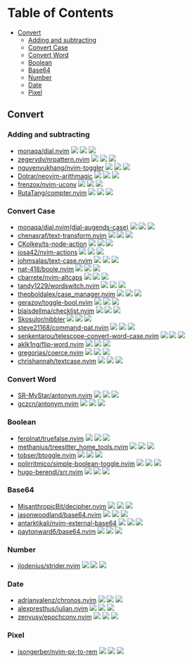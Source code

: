 # Table of Contents

<!-- toc -->

- [Convert](#convert)
  * [Adding and subtracting](#adding-and-subtracting)
  * [Convert Case](#convert-case)
  * [Convert Word](#convert-word)
  * [Boolean](#boolean)
  * [Base64](#base64)
  * [Number](#number)
  * [Date](#date)
  * [Pixel](#pixel)

<!-- tocstop -->

## Convert

### Adding and subtracting

- [monaqa/dial.nvim](https://github.com/monaqa/dial.nvim) ![](https://img.shields.io/github/stars/monaqa/dial.nvim) ![](https://img.shields.io/github/last-commit/monaqa/dial.nvim) ![](https://img.shields.io/github/commit-activity/y/monaqa/dial.nvim)
- [zegervdv/nrpattern.nvim](https://github.com/zegervdv/nrpattern.nvim) ![](https://img.shields.io/github/stars/zegervdv/nrpattern.nvim) ![](https://img.shields.io/github/last-commit/zegervdv/nrpattern.nvim) ![](https://img.shields.io/github/commit-activity/y/zegervdv/nrpattern.nvim)
- [nguyenvukhang/nvim-toggler](https://github.com/nguyenvukhang/nvim-toggler) ![](https://img.shields.io/github/stars/nguyenvukhang/nvim-toggler) ![](https://img.shields.io/github/last-commit/nguyenvukhang/nvim-toggler) ![](https://img.shields.io/github/commit-activity/y/nguyenvukhang/nvim-toggler)
- [Dotrar/neovim-arithmagic](https://github.com/Dotrar/neovim-arithmagic) ![](https://img.shields.io/github/stars/Dotrar/neovim-arithmagic) ![](https://img.shields.io/github/last-commit/Dotrar/neovim-arithmagic) ![](https://img.shields.io/github/commit-activity/y/Dotrar/neovim-arithmagic)
- [frenzox/nvim-uconv](https://github.com/frenzox/nvim-uconv) ![](https://img.shields.io/github/stars/frenzox/nvim-uconv) ![](https://img.shields.io/github/last-commit/frenzox/nvim-uconv) ![](https://img.shields.io/github/commit-activity/y/frenzox/nvim-uconv)
- [RutaTang/compter.nvim](https://github.com/RutaTang/compter.nvim) ![](https://img.shields.io/github/stars/RutaTang/compter.nvim) ![](https://img.shields.io/github/last-commit/RutaTang/compter.nvim) ![](https://img.shields.io/github/commit-activity/y/RutaTang/compter.nvim)

### Convert Case

- [monaqa/dial.nvim(dial-augends-case)](https://github.com/monaqa/dial.nvim) ![](https://img.shields.io/github/stars/monaqa/dial.nvim) ![](https://img.shields.io/github/last-commit/monaqa/dial.nvim) ![](https://img.shields.io/github/commit-activity/y/monaqa/dial.nvim)
- [chenasraf/text-transform.nvim](https://github.com/chenasraf/text-transform.nvim) ![](https://img.shields.io/github/stars/chenasraf/text-transform.nvim) ![](https://img.shields.io/github/last-commit/chenasraf/text-transform.nvim) ![](https://img.shields.io/github/commit-activity/y/chenasraf/text-transform.nvim)
- [CKolkey/ts-node-action](https://github.com/CKolkey/ts-node-action) ![](https://img.shields.io/github/stars/CKolkey/ts-node-action) ![](https://img.shields.io/github/last-commit/CKolkey/ts-node-action) ![](https://img.shields.io/github/commit-activity/y/CKolkey/ts-node-action)
- [josa42/nvim-actions](https://github.com/josa42/nvim-actions) ![](https://img.shields.io/github/stars/josa42/nvim-actions) ![](https://img.shields.io/github/last-commit/josa42/nvim-actions) ![](https://img.shields.io/github/commit-activity/y/josa42/nvim-actions)
- [johmsalas/text-case.nvim](https://github.com/johmsalas/text-case.nvim) ![](https://img.shields.io/github/stars/johmsalas/text-case.nvim) ![](https://img.shields.io/github/last-commit/johmsalas/text-case.nvim) ![](https://img.shields.io/github/commit-activity/y/johmsalas/text-case.nvim)
- [nat-418/boole.nvim](https://github.com/nat-418/boole.nvim) ![](https://img.shields.io/github/stars/nat-418/boole.nvim) ![](https://img.shields.io/github/last-commit/nat-418/boole.nvim) ![](https://img.shields.io/github/commit-activity/y/nat-418/boole.nvim)
- [cbarrete/nvim-altcaps](https://github.com/cbarrete/nvim-altcaps) ![](https://img.shields.io/github/stars/cbarrete/nvim-altcaps) ![](https://img.shields.io/github/last-commit/cbarrete/nvim-altcaps) ![](https://img.shields.io/github/commit-activity/y/cbarrete/nvim-altcaps)
- [tandy1229/wordswitch.nvim](https://github.com/tandy1229/wordswitch.nvim) ![](https://img.shields.io/github/stars/tandy1229/wordswitch.nvim) ![](https://img.shields.io/github/last-commit/tandy1229/wordswitch.nvim) ![](https://img.shields.io/github/commit-activity/y/tandy1229/wordswitch.nvim)
- [theoboldalex/case_manager.nvim](https://github.com/theoboldalex/case_manager.nvim) ![](https://img.shields.io/github/stars/theoboldalex/case_manager.nvim) ![](https://img.shields.io/github/last-commit/theoboldalex/case_manager.nvim) ![](https://img.shields.io/github/commit-activity/y/theoboldalex/case_manager.nvim)
- [gerazov/toggle-bool.nvim](https://github.com/gerazov/toggle-bool.nvim) ![](https://img.shields.io/github/stars/gerazov/toggle-bool.nvim) ![](https://img.shields.io/github/last-commit/gerazov/toggle-bool.nvim) ![](https://img.shields.io/github/commit-activity/y/gerazov/toggle-bool.nvim)
- [blaisdellma/checklist.nvim](https://github.com/blaisdellma/checklist.nvim) ![](https://img.shields.io/github/stars/blaisdellma/checklist.nvim) ![](https://img.shields.io/github/last-commit/blaisdellma/checklist.nvim) ![](https://img.shields.io/github/commit-activity/y/blaisdellma/checklist.nvim)
- [Skosulor/nibbler](https://github.com/Skosulor/nibbler) ![](https://img.shields.io/github/stars/Skosulor/nibbler) ![](https://img.shields.io/github/last-commit/Skosulor/nibbler) ![](https://img.shields.io/github/commit-activity/y/Skosulor/nibbler)
- [steve21168/command-pat.nvim](https://github.com/steve21168/command-pat.nvim) ![](https://img.shields.io/github/stars/steve21168/command-pat.nvim) ![](https://img.shields.io/github/last-commit/steve21168/command-pat.nvim) ![](https://img.shields.io/github/commit-activity/y/steve21168/command-pat.nvim)
- [senkentarou/telescope-convert-word-case.nvim](https://github.com/senkentarou/telescope-convert-word-case.nvim) ![](https://img.shields.io/github/stars/senkentarou/telescope-convert-word-case.nvim) ![](https://img.shields.io/github/last-commit/senkentarou/telescope-convert-word-case.nvim) ![](https://img.shields.io/github/commit-activity/y/senkentarou/telescope-convert-word-case.nvim)
- [aklk1ng/flip-word.nvim](https://github.com/aklk1ng/flip-word.nvim) ![](https://img.shields.io/github/stars/aklk1ng/flip-word.nvim) ![](https://img.shields.io/github/last-commit/aklk1ng/flip-word.nvim) ![](https://img.shields.io/github/commit-activity/y/aklk1ng/flip-word.nvim)
- [gregorias/coerce.nvim](https://github.com/gregorias/coerce.nvim) ![](https://img.shields.io/github/stars/gregorias/coerce.nvim) ![](https://img.shields.io/github/last-commit/gregorias/coerce.nvim) ![](https://img.shields.io/github/commit-activity/y/gregorias/coerce.nvim)
- [chrishannah/textcase.nvim](https://github.com/chrishannah/textcase.nvim) ![](https://img.shields.io/github/stars/chrishannah/textcase.nvim) ![](https://img.shields.io/github/last-commit/chrishannah/textcase.nvim) ![](https://img.shields.io/github/commit-activity/y/chrishannah/textcase.nvim)

### Convert Word

- [SR-MyStar/antonym.nvim](https://github.com/SR-MyStar/antonym.nvim) ![](https://img.shields.io/github/stars/SR-MyStar/antonym.nvim) ![](https://img.shields.io/github/last-commit/SR-MyStar/antonym.nvim) ![](https://img.shields.io/github/commit-activity/y/SR-MyStar/antonym.nvim)
- [gczcn/antonym.nvim](https://github.com/gczcn/antonym.nvim) ![](https://img.shields.io/github/stars/gczcn/antonym.nvim) ![](https://img.shields.io/github/last-commit/gczcn/antonym.nvim) ![](https://img.shields.io/github/commit-activity/y/gczcn/antonym.nvim)

### Boolean

- [ferplnat/truefalse.nvim](https://github.com/ferplnat/truefalse.nvim) ![](https://img.shields.io/github/stars/ferplnat/truefalse.nvim) ![](https://img.shields.io/github/last-commit/ferplnat/truefalse.nvim) ![](https://img.shields.io/github/commit-activity/y/ferplnat/truefalse.nvim)
- [methanius/treesitter_home_tools.nvim](https://github.com/methanius/treesitter_home_tools.nvim) ![](https://img.shields.io/github/stars/methanius/treesitter_home_tools.nvim) ![](https://img.shields.io/github/last-commit/methanius/treesitter_home_tools.nvim) ![](https://img.shields.io/github/commit-activity/y/methanius/treesitter_home_tools.nvim)
- [tobser/btoggle.nvim](https://github.com/tobser/btoggle.nvim) ![](https://img.shields.io/github/stars/tobser/btoggle.nvim) ![](https://img.shields.io/github/last-commit/tobser/btoggle.nvim) ![](https://img.shields.io/github/commit-activity/y/tobser/btoggle.nvim)
- [polirritmico/simple-boolean-toggle.nvim](https://github.com/polirritmico/simple-boolean-toggle.nvim) ![](https://img.shields.io/github/stars/polirritmico/simple-boolean-toggle.nvim) ![](https://img.shields.io/github/last-commit/polirritmico/simple-boolean-toggle.nvim) ![](https://img.shields.io/github/commit-activity/y/polirritmico/simple-boolean-toggle.nvim)
- [hugo-berendi/srr.nvim](https://github.com/hugo-berendi/srr.nvim) ![](https://img.shields.io/github/stars/hugo-berendi/srr.nvim) ![](https://img.shields.io/github/last-commit/hugo-berendi/srr.nvim) ![](https://img.shields.io/github/commit-activity/y/hugo-berendi/srr.nvim)

### Base64

- [MisanthropicBit/decipher.nvim](https://github.com/MisanthropicBit/decipher.nvim) ![](https://img.shields.io/github/stars/MisanthropicBit/decipher.nvim) ![](https://img.shields.io/github/last-commit/MisanthropicBit/decipher.nvim) ![](https://img.shields.io/github/commit-activity/y/MisanthropicBit/decipher.nvim)
- [jasonwoodland/base64.nvim](https://github.com/jasonwoodland/base64.nvim) ![](https://img.shields.io/github/stars/jasonwoodland/base64.nvim) ![](https://img.shields.io/github/last-commit/jasonwoodland/base64.nvim) ![](https://img.shields.io/github/commit-activity/y/jasonwoodland/base64.nvim)
- [antarktikali/nvim-external-base64](https://github.com/antarktikali/nvim-external-base64) ![](https://img.shields.io/github/stars/antarktikali/nvim-external-base64) ![](https://img.shields.io/github/last-commit/antarktikali/nvim-external-base64) ![](https://img.shields.io/github/commit-activity/y/antarktikali/nvim-external-base64)
- [paytonward6/base64.nvim](https://github.com/paytonward6/base64.nvim) ![](https://img.shields.io/github/stars/paytonward6/base64.nvim) ![](https://img.shields.io/github/last-commit/paytonward6/base64.nvim) ![](https://img.shields.io/github/commit-activity/y/paytonward6/base64.nvim)

### Number

- [jlodenius/strider.nvim](https://github.com/jlodenius/strider.nvim) ![](https://img.shields.io/github/stars/jlodenius/strider.nvim) ![](https://img.shields.io/github/last-commit/jlodenius/strider.nvim) ![](https://img.shields.io/github/commit-activity/y/jlodenius/strider.nvim)

### Date

- [adrianvalenz/chronos.nvim](https://github.com/adrianvalenz/chronos.nvim) ![](https://img.shields.io/github/stars/adrianvalenz/chronos.nvim) ![](https://img.shields.io/github/last-commit/adrianvalenz/chronos.nvim) ![](https://img.shields.io/github/commit-activity/y/adrianvalenz/chronos.nvim)
- [alexpresthus/julian.nvim](https://github.com/alexpresthus/julian.nvim) ![](https://img.shields.io/github/stars/alexpresthus/julian.nvim) ![](https://img.shields.io/github/last-commit/alexpresthus/julian.nvim) ![](https://img.shields.io/github/commit-activity/y/alexpresthus/julian.nvim)
- [zenyusy/epochconv.nvim](https://github.com/zenyusy/epochconv.nvim) ![](https://img.shields.io/github/stars/zenyusy/epochconv.nvim) ![](https://img.shields.io/github/last-commit/zenyusy/epochconv.nvim) ![](https://img.shields.io/github/commit-activity/y/zenyusy/epochconv.nvim)

### Pixel

- [jsongerber/nvim-px-to-rem](https://github.com/jsongerber/nvim-px-to-rem) ![](https://img.shields.io/github/stars/jsongerber/nvim-px-to-rem) ![](https://img.shields.io/github/last-commit/jsongerber/nvim-px-to-rem) ![](https://img.shields.io/github/commit-activity/y/jsongerber/nvim-px-to-rem)
